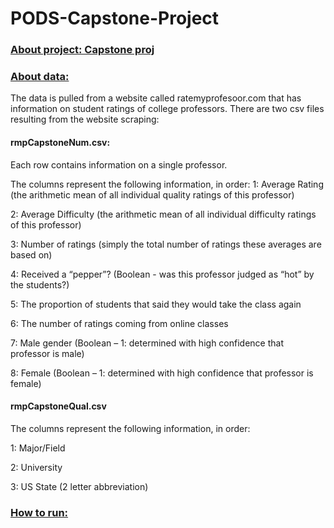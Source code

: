 # PODS-Capstone-Project

### <ins> About project: Capstone proj </ins>

### <ins> About data: </ins>
The data is pulled from a website called ratemyprofesoor.com that has information on student ratings of college professors. There are two csv files resulting from the website scraping:

#### rmpCapstoneNum.csv: 
Each row contains information on a single professor.

The columns represent the following information, in order:
1: Average Rating (the arithmetic mean of all individual quality ratings of this professor)

2: Average Difficulty (the arithmetic mean of all individual difficulty ratings of this professor)

3: Number of ratings (simply the total number of ratings these averages are based on)

4: Received a “pepper”? (Boolean - was this professor judged as “hot” by the students?)

5: The proportion of students that said they would take the class again

6: The number of ratings coming from online classes

7: Male gender (Boolean – 1: determined with high confidence that professor is male)

8: Female (Boolean – 1: determined with high confidence that professor is female)
#### rmpCapstoneQual.csv 
The columns represent the following information, in order:

1: Major/Field

2: University

3: US State (2 letter abbreviation)
### <ins> How to run: </ins>

